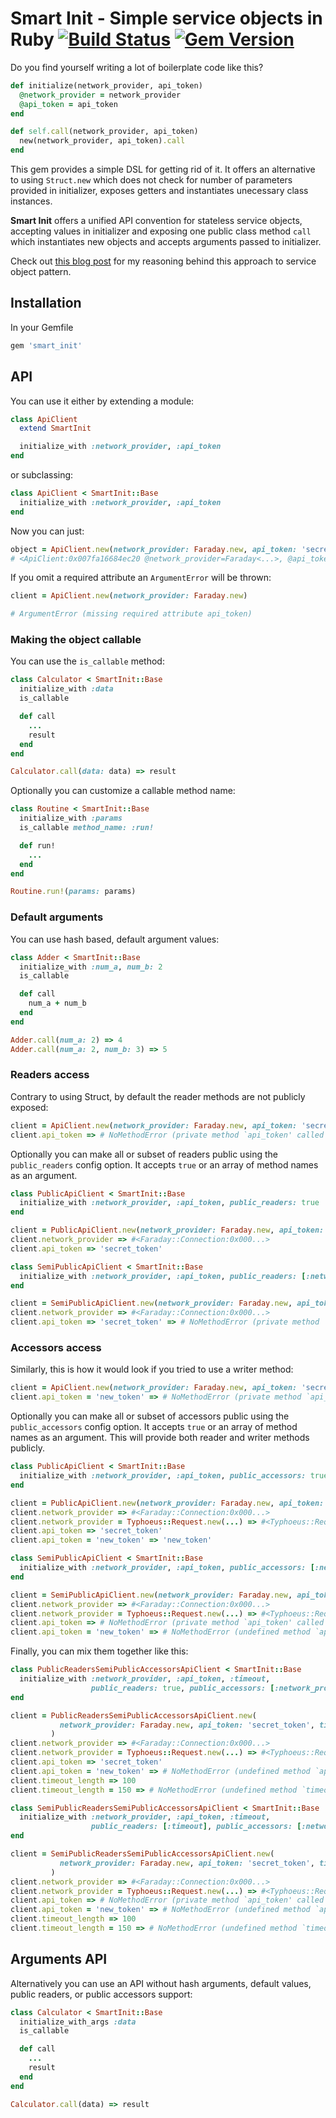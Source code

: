 # Smart Init - Simple service objects in Ruby [![Build Status](https://travis-ci.org/pawurb/smart_init.svg)](https://travis-ci.org/pawurb/smart_init) [![Gem Version](https://badge.fury.io/rb/smart_init.svg)](https://badge.fury.io/rb/smart_init)

Do you find yourself writing a lot of boilerplate code like this?

```ruby
def initialize(network_provider, api_token)
  @network_provider = network_provider
  @api_token = api_token
end

def self.call(network_provider, api_token)
  new(network_provider, api_token).call
end
```

This gem provides a simple DSL for getting rid of it. It offers an alternative to using `Struct.new` which does not check for number of parameters provided in initializer, exposes getters and instantiates unecessary class instances.

**Smart Init** offers a unified API convention for stateless service objects, accepting values in initializer and exposing one public class method `call` which instantiates new objects and accepts arguments passed to initializer.

Check out [this blog post](https://pawelurbanek.com/2018/02/12/ruby-on-rails-service-objects-and-testing-in-isolation/) for my reasoning behind this approach to service object pattern.

## Installation

In your Gemfile

```ruby
gem 'smart_init'
```

## API

You can use it either by extending a module:

```ruby
class ApiClient
  extend SmartInit

  initialize_with :network_provider, :api_token
end
```

or subclassing:

```ruby
class ApiClient < SmartInit::Base
  initialize_with :network_provider, :api_token
end
```

Now you can just:

```ruby
object = ApiClient.new(network_provider: Faraday.new, api_token: 'secret_token')
# <ApiClient:0x007fa16684ec20 @network_provider=Faraday<...>, @api_token="secret_token">
```

If you omit a required attribute an `ArgumentError` will be thrown:

```ruby
client = ApiClient.new(network_provider: Faraday.new)

# ArgumentError (missing required attribute api_token)
```

### Making the object callable

You can use the `is_callable` method:

```ruby
class Calculator < SmartInit::Base
  initialize_with :data
  is_callable

  def call
    ...
    result
  end
end

Calculator.call(data: data) => result
```

Optionally you can customize a callable method name:

```ruby
class Routine < SmartInit::Base
  initialize_with :params
  is_callable method_name: :run!

  def run!
    ...
  end
end

Routine.run!(params: params)
```

### Default arguments

You can use hash based, default argument values:

```ruby
class Adder < SmartInit::Base
  initialize_with :num_a, num_b: 2
  is_callable

  def call
    num_a + num_b
  end
end

Adder.call(num_a: 2) => 4
Adder.call(num_a: 2, num_b: 3) => 5
```

### Readers access

Contrary to using Struct, by default the reader methods are not publicly exposed:

```ruby
client = ApiClient.new(network_provider: Faraday.new, api_token: 'secret_token')
client.api_token => # NoMethodError (private method `api_token' called for #<ApiClient:0x000..>)
```

Optionally you can make all or subset of readers public using the `public_readers` config option. It accepts `true` or an array of method names as an argument.

```ruby
class PublicApiClient < SmartInit::Base
  initialize_with :network_provider, :api_token, public_readers: true
end

client = PublicApiClient.new(network_provider: Faraday.new, api_token: 'secret_token')
client.network_provider => #<Faraday::Connection:0x000...>
client.api_token => 'secret_token'
```

```ruby
class SemiPublicApiClient < SmartInit::Base
  initialize_with :network_provider, :api_token, public_readers: [:network_provider]
end

client = SemiPublicApiClient.new(network_provider: Faraday.new, api_token: 'secret_token')
client.network_provider => #<Faraday::Connection:0x000...>
client.api_token => 'secret_token' => # NoMethodError (private method `api_token' called for #<SemiPublicApiClient:0x000...>)
```

### Accessors access

Similarly, this is how it would look if you tried to use a writer method:

```ruby
client = ApiClient.new(network_provider: Faraday.new, api_token: 'secret_token')
client.api_token = 'new_token' => # NoMethodError (private method `api_token=' called for #<ApiClient:0x000..>)
```

Optionally you can make all or subset of accessors public using the `public_accessors` config option. It accepts `true` or an array of method names as an argument. This will provide both reader and writer methods publicly.

```ruby
class PublicApiClient < SmartInit::Base
  initialize_with :network_provider, :api_token, public_accessors: true
end

client = PublicApiClient.new(network_provider: Faraday.new, api_token: 'secret_token')
client.network_provider => #<Faraday::Connection:0x000...>
client.network_provider = Typhoeus::Request.new(...) => #<Typhoeus::Request:0x000...>
client.api_token => 'secret_token'
client.api_token = 'new_token' => 'new_token'
```

```ruby
class SemiPublicApiClient < SmartInit::Base
  initialize_with :network_provider, :api_token, public_accessors: [:network_provider]
end

client = SemiPublicApiClient.new(network_provider: Faraday.new, api_token: 'secret_token')
client.network_provider => #<Faraday::Connection:0x000...>
client.network_provider = Typhoeus::Request.new(...) => #<Typhoeus::Request:0x000...>
client.api_token => # NoMethodError (private method `api_token' called for #<SemiPublicApiClient:0x000...>)
client.api_token = 'new_token' => # NoMethodError (undefined method `api_token=' called for #<SemiPublicApiClient:0x000...>)
```

Finally, you can mix them together like this:

```ruby
class PublicReadersSemiPublicAccessorsApiClient < SmartInit::Base
  initialize_with :network_provider, :api_token, :timeout,
                  public_readers: true, public_accessors: [:network_provider]
end

client = PublicReadersSemiPublicAccessorsApiClient.new(
           network_provider: Faraday.new, api_token: 'secret_token', timeout_length: 100
         )
client.network_provider => #<Faraday::Connection:0x000...>
client.network_provider = Typhoeus::Request.new(...) => #<Typhoeus::Request:0x000...>
client.api_token => 'secret_token'
client.api_token = 'new_token' => # NoMethodError (undefined method `api_token=' called for #<SemiPublicApiClient:0x000...>)
client.timeout_length => 100
client.timeout_length = 150 => # NoMethodError (undefined method `timeout_length=' called for #<SemiPublicApiClient:0x000...>)
```

```ruby
class SemiPublicReadersSemiPublicAccessorsApiClient < SmartInit::Base
  initialize_with :network_provider, :api_token, :timeout,
                  public_readers: [:timeout], public_accessors: [:network_provider]
end

client = SemiPublicReadersSemiPublicAccessorsApiClient.new(
           network_provider: Faraday.new, api_token: 'secret_token', timeout_length: 100
         )
client.network_provider => #<Faraday::Connection:0x000...>
client.network_provider = Typhoeus::Request.new(...) => #<Typhoeus::Request:0x000...>
client.api_token => # NoMethodError (private method `api_token' called for #<SemiPublicReadersSemiPublicAccessorsApiClient:0x000...>)
client.api_token = 'new_token' => # NoMethodError (undefined method `api_token=' called for #<SemiPublicReadersSemiPublicAccessorsApiClient:0x000...>)
client.timeout_length => 100
client.timeout_length = 150 => # NoMethodError (undefined method `timeout_length=' called for #<SemiPublicReadersSemiPublicAccessorsApiClient:0x000...>)
```

## Arguments API

Alternatively you can use an API without hash arguments, default values, public readers, or public accessors support:

```ruby
class Calculator < SmartInit::Base
  initialize_with_args :data
  is_callable

  def call
    ...
    result
  end
end

Calculator.call(data) => result
```
